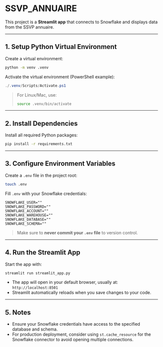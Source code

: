 # SSVP_ANNUAIRE

This project is a **Streamlit app** that connects to Snowflake and displays data from the SSVP annuaire.  

---

## 1. Setup Python Virtual Environment

Create a virtual environment:

```bash
python -m venv .venv
```

Activate the virtual environment (PowerShell example):

```powershell
./.venv/Scripts/Activate.ps1
```

> For Linux/Mac, use:
>
> ```bash
> source .venv/bin/activate
> ```

---

## 2. Install Dependencies

Install all required Python packages:

```bash
pip install -r requirements.txt
```

---

## 3. Configure Environment Variables

Create a `.env` file in the project root:

```bash
touch .env
```

Fill `.env` with your Snowflake credentials:

```env
SNOWFLAKE_USER=""
SNOWFLAKE_PASSWORD=""
SNOWFLAKE_ACCOUNT=""
SNOWFLAKE_WAREHOUSE=""
SNOWFLAKE_DATABASE=""
SNOWFLAKE_SCHEMA=""
```

> Make sure to **never commit your `.env` file** to version control.

---

## 4. Run the Streamlit App

Start the app with:

```bash
streamlit run streamlit_app.py
```

* The app will open in your default browser, usually at: `http://localhost:8501`
* Streamlit automatically reloads when you save changes to your code.

---

## 5. Notes

* Ensure your Snowflake credentials have access to the specified database and schema.
* For production deployment, consider using `st.cache_resource` for the Snowflake connector to avoid opening multiple connections.

